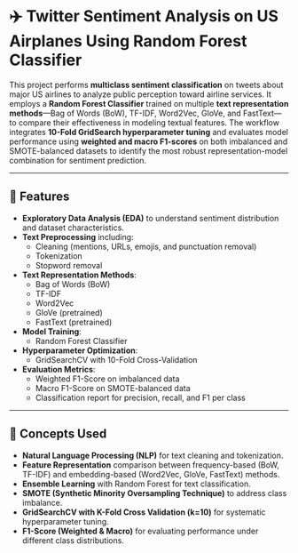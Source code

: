 # ✈️ Twitter Sentiment Analysis on US Airplanes Using Random Forest Classifier

This project performs **multiclass sentiment classification** on tweets about major US airlines to analyze public perception toward airline services. It employs a **Random Forest Classifier** trained on multiple **text representation methods**—Bag of Words (BoW), TF-IDF, Word2Vec, GloVe, and FastText—to compare their effectiveness in modeling textual features. The workflow integrates **10-Fold GridSearch hyperparameter tuning** and evaluates model performance using **weighted and macro F1-scores** on both imbalanced and SMOTE-balanced datasets to identify the most robust representation-model combination for sentiment prediction.

---

## 🔧 Features

- **Exploratory Data Analysis (EDA)** to understand sentiment distribution and dataset characteristics.
- **Text Preprocessing** including:
  - Cleaning (mentions, URLs, emojis, and punctuation removal)
  - Tokenization
  - Stopword removal
- **Text Representation Methods**:
  - Bag of Words (BoW)
  - TF-IDF
  - Word2Vec
  - GloVe (pretrained)
  - FastText (pretrained)
- **Model Training**:
  - Random Forest Classifier
- **Hyperparameter Optimization**:
  - GridSearchCV with 10-Fold Cross-Validation
- **Evaluation Metrics**:
  - Weighted F1-Score on imbalanced data
  - Macro F1-Score on SMOTE-balanced data
  - Classification report for precision, recall, and F1 per class

---

## 🧠 Concepts Used

- **Natural Language Processing (NLP)** for text cleaning and tokenization.  
- **Feature Representation** comparison between frequency-based (BoW, TF-IDF) and embedding-based (Word2Vec, GloVe, FastText) methods.  
- **Ensemble Learning** with Random Forest for text classification.  
- **SMOTE (Synthetic Minority Oversampling Technique)** to address class imbalance.  
- **GridSearchCV with K-Fold Cross Validation (k=10)** for systematic hyperparameter tuning.  
- **F1-Score (Weighted & Macro)** for evaluating performance under different class distributions.
